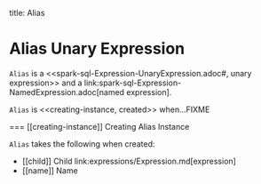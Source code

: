 title: Alias

# Alias Unary Expression

`Alias` is a <<spark-sql-Expression-UnaryExpression.adoc#, unary expression>> and a link:spark-sql-Expression-NamedExpression.adoc[named expression].

`Alias` is <<creating-instance, created>> when...FIXME

=== [[creating-instance]] Creating Alias Instance

`Alias` takes the following when created:

* [[child]] Child link:expressions/Expression.md[expression]
* [[name]] Name
